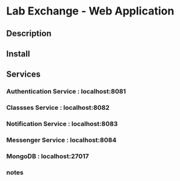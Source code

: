 # Lab Exchange - Web Application

## Description

## Install

## Services

### Authentication Service : localhost:8081

### Classses Service : localhost:8082

### Notification Service : localhost:8083

### Messenger Service : localhost:8084

### MongoDB : localhost:27017

### notes